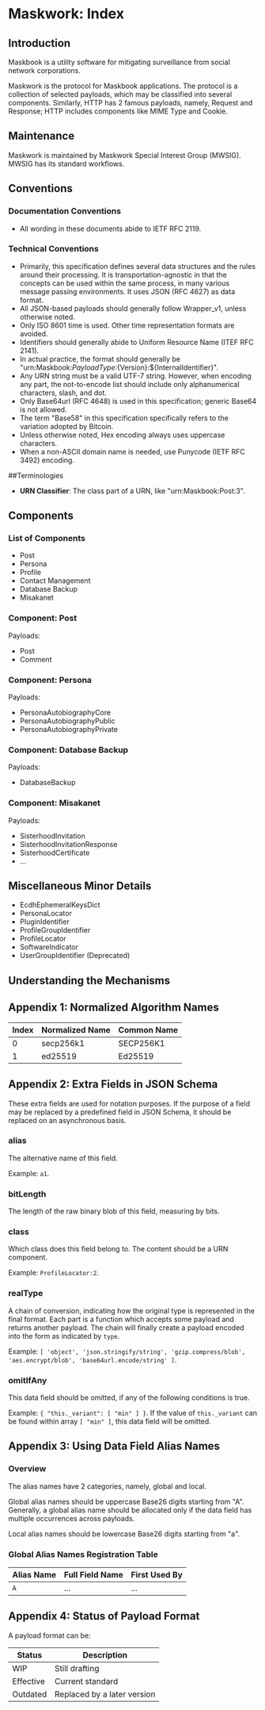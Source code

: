 # Maskwork: Index

## Introduction

Maskbook is a utility software for mitigating surveillance from social network corporations.

Maskwork is the protocol for Maskbook applications. The protocol is a collection of selected payloads, which may be classified into several components. Similarly, HTTP has 2 famous payloads, namely, Request and Response; HTTP includes components like MIME Type and Cookie.

## Maintenance

Maskwork is maintained by Maskwork Special Interest Group (MWSIG). MWSIG has its standard workflows.

## Conventions

### Documentation Conventions

- All wording in these documents abide to IETF RFC 2119.

### Technical Conventions

- Primarily, this specification defines several data structures and the rules around their processing. It is transportation-agnostic in that the concepts can be used within the same process, in many various message passing environments. It uses JSON (RFC 4627) as data format.
- All JSON-based payloads should generally follow Wrapper_v1, unless otherwise noted.
- Only ISO 8601 time is used. Other time representation formats are avoided.
- Identifiers should generally abide to Uniform Resource Name (ITEF RFC 2141).
- In actual practice, the format should generally be "urn:Maskbook:${PayloadType}:${Version}:${InternalIdentifier}".
- Any URN string must be a valid UTF-7 string. However, when encoding any part, the not-to-encode list should include only alphanumerical characters, slash, and dot.
- Only Base64url (RFC 4648) is used in this specification; generic Base64 is not allowed.
- The term "Base58" in this specification specifically refers to the variation adopted by Bitcoin.
- Unless otherwise noted, Hex encoding always uses uppercase characters.
- When a non-ASCII domain name is needed, use Punycode (IETF RFC 3492) encoding.

##Terminologies

- **URN Classifier**: The class part of a URN, like "urn:Maskbook:Post:3".

## Components

### List of Components

- Post
- Persona
- Profile
- Contact Management
- Database Backup
- Misakanet

### Component: Post

Payloads:

- Post
- Comment

### Component: Persona

Payloads:

- PersonaAutobiographyCore
- PersonaAutobiographyPublic
- PersonaAutobiographyPrivate

### Component: Database Backup

Payloads:

- DatabaseBackup

### Component: Misakanet

Payloads:

- SisterhoodInvitation
- SisterhoodInvitationResponse
- SisterhoodCertificate
- ...

## Miscellaneous Minor Details

- EcdhEphemeralKeysDict
- PersonaLocator
- PluginIdentifier
- ProfileGroupIdentifier
- ProfileLocator
- SoftwareIndicator
- UserGroupIdentifier (Deprecated)

## Understanding the Mechanisms

## Appendix 1: Normalized Algorithm Names

Index   | Normalized Name | Common Name
------- | --------------- | -----------
0       | secp256k1       | SECP256K1
1       | ed25519         | Ed25519

## Appendix 2: Extra Fields in JSON Schema

These extra fields are used for notation purposes. If the purpose of a field may be replaced by a predefined field in JSON Schema, it should be replaced on an asynchronous basis.

### alias

The alternative name of this field.

Example: `a1`.

### bitLength

The length of the raw binary blob of this field, measuring by bits.

### class

Which class does this field belong to. The content should be a URN component.

Example: `ProfileLocator:2`.

### realType

A chain of conversion, indicating how the original type is represented in the final format. Each part is a function which accepts some payload and returns another payload. The chain will finally create a payload encoded into the form as indicated by `type`.

Example: `[ 'object', 'json.stringify/string', 'gzip.compress/blob', 'aes.encrypt/blob', 'base64url.encode/string' ]`.

### omitIfAny

This data field should be omitted, if any of the following conditions is true.

Example: `{ "this._variant": [ "min" ] }`. If the value of `this._variant` can be found within array `[ "min" ]`, this data field will be omitted.

## Appendix 3: Using Data Field Alias Names

### Overview

The alias names have 2 categories, namely, global and local.

Global alias names should be uppercase Base26 digits starting from "A". Generally, a global alias name should be allocated only if the data field has multiple occurrences across payloads.

Local alias names should be lowercase Base26 digits starting from "a".

### Global Alias Names Registration Table

Alias Name  | Full Field Name       | First Used By
----------- | --------------------- | -------------
`A`         | ...                   | ...

## Appendix 4: Status of Payload Format

A payload format can be:

Status          | Description
--------------- | -----------
WIP             | Still drafting
Effective       | Current standard
Outdated        | Replaced by a later version
